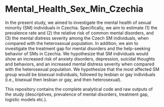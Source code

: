# Mental_Health_Sex_Min_Czechia

In the present study, we aimed to investigate the mental health of sexual minority (SM) individuals in Czechia. 
Specifically, we aim to estimate (1) the prevalence rate and (2) the relative risk of common mental disorders, 
and (3) the mental distress severity among the Czech SM individuals, when compared with the heterosexual population. 
In addition, we aim to investigate the treatment gap for mental disorders and the help-seeking behavior of SMs in Czechia. 
We hypothesize that SM individuals would show an increased risk of anxiety disorders, depression, suicidal thoughts and behaviors, 
and an increased mental distress severity when compared with the heterosexual population. We hypothesize that the most affected SM 
group would be bisexual individuals, followed by lesbian or gay individuals (i.e., bisexual then lesbian or gay, and then heterosexual).

This repository contains the complete analytical code and raw outputs of the study (descriptives, prevalence of mental disorders, treatment gap, logistic models etc.).

